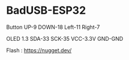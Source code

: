 # BadUSB-ESP32

Button
UP-9
DOWN-18
Left-11
Right-7

OLED 1.3
SDA-33
SCK-35
VCC-3.3V
GND-GND

Flash : https://nugget.dev/
